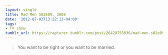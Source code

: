```yaml
---
layout: single
title: Mad Men S02E09, 2008
date: '2012-07-03T13:22:13-04:00'
tags:
- TV show
tumblr_url: https://rapturer.tumblr.com/post/26428755036/mad-men-s02e09-2008
---
```

> You want to be right or you want to be married.

